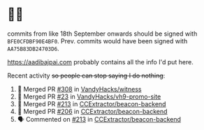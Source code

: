 # 👋🏻
<!--
**aadibajpai/aadibajpai** is a ✨ _special_ ✨ repository because its `README.md` (this file) appears on your GitHub profile.
-->
commits from like 18th September onwards should be signed with `BFE0CFDBF90E4BF0`. Prev. commits would have been signed with `AA75B83DB24703D6`.

https://aadibajpai.com probably contains all the info I'd put here.

Recent activity ~~so people can stop saying I do nothing~~:
<!--START_SECTION:activity-->
1. 🎉 Merged PR [#308](https://github.com/VandyHacks/witness/pull/308) in [VandyHacks/witness](https://github.com/VandyHacks/witness)
2. 🎉 Merged PR [#23](https://github.com/VandyHacks/vh9-promo-site/pull/23) in [VandyHacks/vh9-promo-site](https://github.com/VandyHacks/vh9-promo-site)
3. 🎉 Merged PR [#213](https://github.com/CCExtractor/beacon-backend/pull/213) in [CCExtractor/beacon-backend](https://github.com/CCExtractor/beacon-backend)
4. 🎉 Merged PR [#206](https://github.com/CCExtractor/beacon-backend/pull/206) in [CCExtractor/beacon-backend](https://github.com/CCExtractor/beacon-backend)
5. 🗣 Commented on [#213](https://github.com/CCExtractor/beacon-backend/issues/213) in [CCExtractor/beacon-backend](https://github.com/CCExtractor/beacon-backend)
<!--END_SECTION:activity-->

